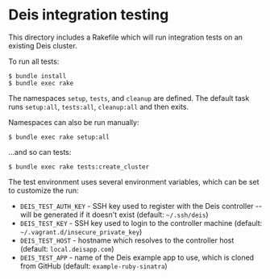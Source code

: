 # Deis integration testing
This directory includes a Rakefile which will run integration tests on an existing Deis cluster.

To run all tests:

```console
$ bundle install
$ bundle exec rake
```

The namespaces `setup`, `tests`, and `cleanup` are defined. The default task runs `setup:all`, `tests:all`, `cleanup:all` and then exits.

Namespaces can also be run manually:

```console
$ bundle exec rake setup:all
```

...and so can tests:

```console
$ bundle exec rake tests:create_cluster
```

The test environment uses several environment variables, which can be set to customize the run:
* `DEIS_TEST_AUTH_KEY` - SSH key used to register with the Deis controller -- will be generated if it doesn't exist (default: `~/.ssh/deis`)
* `DEIS_TEST_KEY` - SSH key used to login to the controller machine (default: `~/.vagrant.d/insecure_private_key`)
* `DEIS_TEST_HOST` - hostname which resolves to the controller host (default: `local.deisapp.com`)
* `DEIS_TEST_APP` - name of the Deis example app to use, which is cloned from GitHub (default: `example-ruby-sinatra`)
